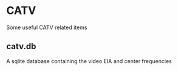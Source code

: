 # CATV
Some useful CATV related items

## catv.db
A sqlite database containing the video EIA and center frequencies
